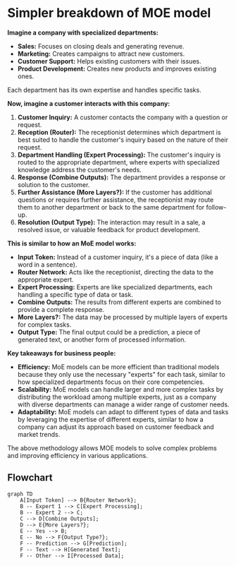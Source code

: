 # Simpler breakdown of MOE model

**Imagine a company with specialized departments:**

* **Sales:** Focuses on closing deals and generating revenue.
* **Marketing:** Creates campaigns to attract new customers.
* **Customer Support:** Helps existing customers with their issues.
* **Product Development:** Creates new products and improves existing ones.

Each department has its own expertise and handles specific tasks.

**Now, imagine a customer interacts with this company:**

1. **Customer Inquiry:** A customer contacts the company with a question or request.
2. **Reception (Router):** The receptionist determines which department is best suited to handle the customer's inquiry based on the nature of their request.
3. **Department Handling (Expert Processing):** The customer's inquiry is routed to the appropriate department, where experts with specialized knowledge address the customer's needs.
4. **Response (Combine Outputs):** The department provides a response or solution to the customer.
5. **Further Assistance (More Layers?):** If the customer has additional questions or requires further assistance, the receptionist may route them to another department or back to the same department for follow-up.
6. **Resolution (Output Type):** The interaction may result in a sale, a resolved issue, or valuable feedback for product development.

**This is similar to how an MoE model works:**

* **Input Token:** Instead of a customer inquiry, it's a piece of data (like a word in a sentence).
* **Router Network:** Acts like the receptionist, directing the data to the appropriate expert.
* **Expert Processing:** Experts are like specialized departments, each handling a specific type of data or task.
* **Combine Outputs:** The results from different experts are combined to provide a complete response.
* **More Layers?:** The data may be processed by multiple layers of experts for complex tasks.
* **Output Type:** The final output could be a prediction, a piece of generated text, or another form of processed information.

**Key takeaways for business people:**

* **Efficiency:** MoE models can be more efficient than traditional models because they only use the necessary "experts" for each task, similar to how specialized departments focus on their core competencies.
* **Scalability:** MoE models can handle larger and more complex tasks by distributing the workload among multiple experts, just as a company with diverse departments can manage a wider range of customer needs.
* **Adaptability:** MoE models can adapt to different types of data and tasks by leveraging the expertise of different experts, similar to how a company can adjust its approach based on customer feedback and market trends.

The above methodology allows MOE models to solve complex problems and improving efficiency in various applications.

## Flowchart
```mermaid
graph TD
    A[Input Token] --> B{Router Network};
    B -- Expert 1 --> C[Expert Processing];
    B -- Expert 2 --> C;
    C --> D[Combine Outputs];
    D --> E{More Layers?};
    E -- Yes --> B;
    E -- No --> F{Output Type?};
    F -- Prediction --> G[Prediction];
    F -- Text --> H[Generated Text];
    F -- Other --> I[Processed Data];
```